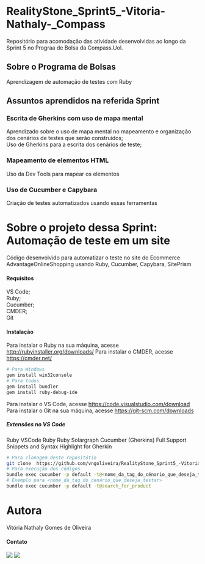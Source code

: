 # RealityStone_Sprint5_-Vitoria-Nathaly-_Compass
Repositório para acomodação das atividade desenvolvidas ao longo da Sprint 5 no Prograa de Bolsa da Compass.Uol.
## Sobre o Programa de Bolsas
Aprendizagem de automação de testes com Ruby
## Assuntos aprendidos na referida Sprint
### Escrita de Gherkins com uso de mapa mental
Aprendizado sobre o uso de mapa mental no mapeamento e organização dos cenários de testes que serão construídos; <br />
Uso de Gherkins para a escrita dos cenários de teste;
### Mapeamento de elementos HTML
Uso da Dev Tools para mapear os elementos 
### Uso de Cucumber e Capybara
Criação de testes automatizados usando essas ferramentas 
# Sobre o projeto dessa Sprint: Automação de teste em um site
Código desenvolvido para automatizar o teste no site do Ecommerce AdvantageOnlineShopping usando Ruby, Cucumber, Capybara, SitePrism
#### Requisitos
VS Code; <br />
Ruby; <br />
Cucumber; <br />
CMDER; <br />
Git
#### Instalação
Para instalar o Ruby na sua máquina, acesse http://rubyinstaller.org/downloads/
Para instalar o CMDER, acesse https://cmder.net/
```bash
# Para Windows
gem install win32console
# Para todos
gem install bundler
gem install ruby-debug-ide
```
Para instalar o VS Code, acesse https://code.visualstudio.com/download
Para instalar o Git na sua máquina, acesse https://git-scm.com/downloads
##### Extensões no VS Code
Ruby
VSCode Ruby
Ruby Solargraph
Cucumber (Gherkins) Full Support
Snippets and Syntax Highlight for Gherkin
```bash
# Para clonagem deste repositótio
git clone  https://github.com/vngoliveira/RealityStone_Sprint5_-Vitoria-Nathaly-_Compass.git
# Para execução dos códigos
bundle exec cucumber -p default -t@<nome_da_tag_do_cénario_que_deseja_testar>
# Exemplo para <nome_da_tag_do_cenário_que_deseja_testar>
bundle exec cucumber -p default -t@search_for_product
```
# Autora
Vitória Nathaly Gomes de Oliveira
#### Contato
<a href="https://www.linkedin.com/in/vit%C3%B3ria-nathaly-gomes-de-oliveira/" target="_blank"><img src="https://img.shields.io/badge/-LinkedIn-%230077B5?style=for-the-badge&logo=linkedin&logoColor=white" target="_blank"></a>
<a href="mailto:vitorianathaly.gomes@gmail.com" target="_blank"><img src="https://img.shields.io/badge/Gmail-D14836?style=for-the-badge&logo=gmail&logoColor=white" target="_blank"></a>
